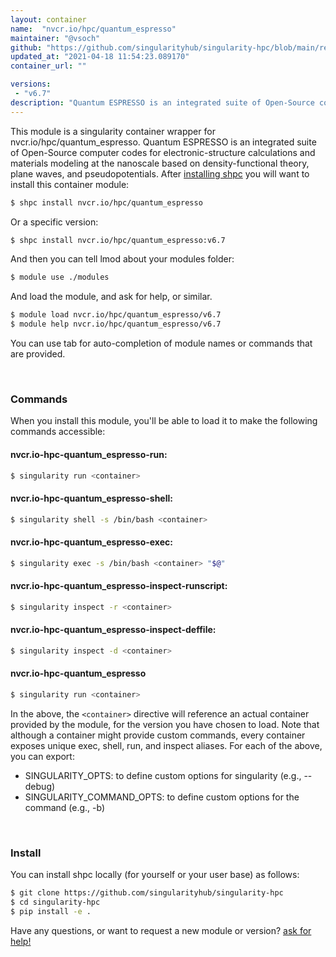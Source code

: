 ```yaml
---
layout: container
name:  "nvcr.io/hpc/quantum_espresso"
maintainer: "@vsoch"
github: "https://github.com/singularityhub/singularity-hpc/blob/main/registry/nvcr.io/hpc/quantum_espresso/container.yaml"
updated_at: "2021-04-18 11:54:23.089170"
container_url: ""

versions:
 - "v6.7"
description: "Quantum ESPRESSO is an integrated suite of Open-Source computer codes for electronic-structure calculations and materials modeling at the nanoscale based on density-functional theory, plane waves, and pseudopotentials."
---
```


This module is a singularity container wrapper for nvcr.io/hpc/quantum_espresso.
Quantum ESPRESSO is an integrated suite of Open-Source computer codes for electronic-structure calculations and materials modeling at the nanoscale based on density-functional theory, plane waves, and pseudopotentials.
After [installing shpc](#install) you will want to install this container module:

```bash
$ shpc install nvcr.io/hpc/quantum_espresso
```

Or a specific version:

```bash
$ shpc install nvcr.io/hpc/quantum_espresso:v6.7
```

And then you can tell lmod about your modules folder:

```bash
$ module use ./modules
```

And load the module, and ask for help, or similar.

```bash
$ module load nvcr.io/hpc/quantum_espresso/v6.7
$ module help nvcr.io/hpc/quantum_espresso/v6.7
```

You can use tab for auto-completion of module names or commands that are provided.

<br>

### Commands

When you install this module, you'll be able to load it to make the following commands accessible:

#### nvcr.io-hpc-quantum_espresso-run:

```bash
$ singularity run <container>
```

#### nvcr.io-hpc-quantum_espresso-shell:

```bash
$ singularity shell -s /bin/bash <container>
```

#### nvcr.io-hpc-quantum_espresso-exec:

```bash
$ singularity exec -s /bin/bash <container> "$@"
```

#### nvcr.io-hpc-quantum_espresso-inspect-runscript:

```bash
$ singularity inspect -r <container>
```

#### nvcr.io-hpc-quantum_espresso-inspect-deffile:

```bash
$ singularity inspect -d <container>
```



#### nvcr.io-hpc-quantum_espresso

```bash
$ singularity run <container>
```


In the above, the `<container>` directive will reference an actual container provided
by the module, for the version you have chosen to load. Note that although a container
might provide custom commands, every container exposes unique exec, shell, run, and
inspect aliases. For each of the above, you can export:

 - SINGULARITY_OPTS: to define custom options for singularity (e.g., --debug)
 - SINGULARITY_COMMAND_OPTS: to define custom options for the command (e.g., -b)

<br>
  
### Install

You can install shpc locally (for yourself or your user base) as follows:

```bash
$ git clone https://github.com/singularityhub/singularity-hpc
$ cd singularity-hpc
$ pip install -e .
```

Have any questions, or want to request a new module or version? [ask for help!](https://github.com/singularityhub/singularity-hpc/issues)